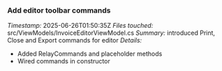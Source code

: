 ### Add editor toolbar commands
*Timestamp:* 2025-06-26T01:50:35Z
*Files touched:* src/ViewModels/InvoiceEditorViewModel.cs
*Summary:* introduced Print, Close and Export commands for editor
*Details:*
- Added RelayCommands and placeholder methods
- Wired commands in constructor

